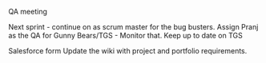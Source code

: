 QA meeting

Next sprint - continue on as scrum master for the bug busters.
Assign Pranj as the QA for Gunny Bears/TGS - Monitor that.
Keep up to date on TGS 

Salesforce form
Update the wiki with project and portfolio requirements.